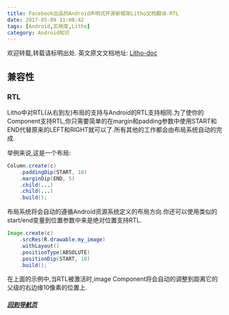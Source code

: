 ```yaml
---
title: Facebook出品的Android声明式开源新框架Litho文档翻译-RTL
date: 2017-05-09 11:08:42
tags: [Android,实用库,Litho]
category: Android知识
---
```


欢迎转载,转载请标明出处.
英文原文文档地址: [Litho-doc](http://fblitho.com/docs/rtl)
## 兼容性
### RTL

</p>
</p>

Litho中对RTL(从右到左)布局的支持与Android的RTL支持相同.为了使你的Component支持RTL,你只需要简单的在margin和padding参数中使用START和END代替原来的LEFT和RIGHT就可以了.所有其他的工作都会由布局系统自动的完成.

举例来说,这是一个布局:
``` java
Column.create(c)
    .paddingDip(START, 10)
    .marginDip(END, 5)
    .child(...)
    .child(...)
    .build();
```

布局系统将会自动的遵循Android资源系统定义的布局方向.你还可以使用类似的start/end变量到位置参数中来是绝对位置支持RTL.

``` java
Image.create(c)
    .srcRes(R.drawable.my_image)
    .withLayout()
    .positionType(ABSOLUTE)
    .positionDip(START, 10)
    .build();
```

在上面的示例中,当RTL被激活时,image Component将会自动的调整到距离它的父级的右边缘10像素的位置上.

</p>
</p>
</p>
</p>

##### [回到导航页](https://shikieiki.github.io/2017/05/04/Facebook%E5%87%BA%E5%93%81%E7%9A%84Android%E5%A3%B0%E6%98%8E%E5%BC%8F%E5%BC%80%E6%BA%90%E6%96%B0%E6%A1%86%E6%9E%B6Litho%E6%96%87%E6%A1%A3%E7%BF%BB%E8%AF%91-%E6%80%BB%E8%A7%88%E5%92%8C%E5%AF%BC%E8%88%AA/)
</p>
</p>
</p>
</p>
